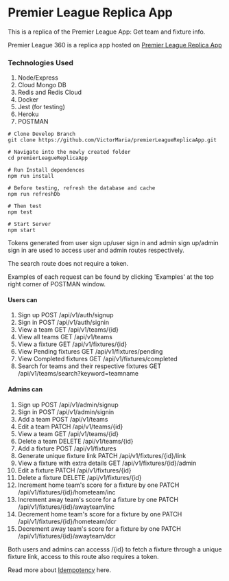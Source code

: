 # Premier League Replica App

This is a replica of the Premier League App: Get team and fixture info.

Premier League 360 is a replica app hosted on [Premier League Replica App](https://plrapp.herokuapp.com/)

### Technologies Used
1. Node/Express
2. Cloud Mongo DB
3. Redis and Redis Cloud
4. Docker
5. Jest (for testing)
6. Heroku
7. POSTMAN

```
# Clone Develop Branch
git clone https://github.com/VictorMaria/premierLeagueReplicaApp.git

# Navigate into the newly created folder
cd premierLeagueReplicaApp

# Run Install dependences
npm run install

# Before testing, refresh the database and cache
npm run refreshDb

# Then test
npm test

# Start Server
npm start

```


Tokens generated from user sign up/user sign in and admin sign up/admin sign in are used to access user and admin routes respectively.

The search route does not require a token.

Examples of each request can be found by clicking 'Examples' at the top right corner of POSTMAN window. 

#### Users can
1. Sign up  POST /api/v1/auth/signup
2. Sign in  POST /api/v1/auth/signin
3. View a team GET /api/v1/teams/{id}
4. View all teams GET /api/v1/teams
5. View a fixture GET /api/v1/fixtures/{id}
6. View Pending fixtures GET /api/v1/fixtures/pending
7. View Completed fixtures GET /api/v1/fixtures/completed
8. Search for teams and their respective fixtures GET /api/v1/teams/search?keyword=teamname

#### Admins can
1. Sign up POST /api/v1/admin/signup
2. Sign in POST /api/v1/admin/signin
3. Add a team POST /api/v1/teams
4. Edit a team PATCH /api/v1/teams/{id}
5. View a team GET /api/v1/teams/{id}
6. Delete a team DELETE /api/v1/teams/{id}
7. Add a fixture POST /api/v1/fixtures
8. Generate unique fixture link PATCH /api/v1/fixtures/{id}/link
9. View a fixture with  extra details GET /api/v1/fixtures/{id}/admin
10. Edit a fixture PATCH /api/v1/fixtures/{id}
11. Delete a fixture DELETE /api/v1/fixtures/{id}
12. Increment home team's score for a fixture by one PATCH /api/v1/fixtures/{id}/hometeam/inc
13. Increment away team's score for a fixture by one PATCH /api/v1/fixtures/{id}/awayteam/inc
14. Decrement home team's score for a fixture by one PATCH /api/v1/fixtures/{id}/hometeam/dcr
15. Decrement away team's score for a fixture by one PATCH /api/v1/fixtures/{id}/awayteam/dcr

Both users and admins can accesss /{id} to fetch a fixture through a unique fixture link, access to this route also requires a token.


Read more about [Idempotency](https://stripe.com/blog/idempotency) here.
